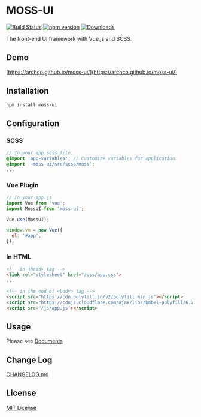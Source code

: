 # MOSS-UI

[![Build Status](https://travis-ci.org/archco/moss-ui.svg?branch=master)](https://travis-ci.org/archco/moss-ui)
[![npm version](https://badge.fury.io/js/moss-ui.svg)](https://www.npmjs.com/package/moss-ui)
[![Downloads](https://img.shields.io/npm/dm/moss-ui.svg)](https://www.npmjs.com/package/moss-ui)

The front-end UI framework with Vue.js and SCSS.

## Demo

[https://archco.github.io/moss-ui/](https://archco.github.io/moss-ui/)

## Installation

```sh
npm install moss-ui
```

## Configuration

### SCSS

``` scss
// In your app.scss file.
@import 'app-variables'; // Customize variables for application.
@import '~moss-ui/src/scss/moss';
...
```

### Vue Plugin

``` js
// In your app.js
import Vue from 'vue';
import MossUI from 'moss-ui';

Vue.use(MossUI);

window.vm = new Vue({
  el: '#app',
});
```

### In HTML

``` html
<!-- in <head> tag -->
<link rel="stylesheet" href="/css/app.css">
...

<!-- in the end of <body> tag -->
<script src="https://cdn.polyfill.io/v2/polyfill.min.js"></script>
<script src="https://cdnjs.cloudflare.com/ajax/libs/babel-polyfill/6.23.0/polyfill.js"></script>
<script src="/js/app.js"></script>
```

## Usage

Please see [Documents](https://github.com/archco/moss-ui/blob/master/docs/README.md)

## Change Log

[CHANGELOG.md](https://github.com/archco/moss-ui/blob/master/CHANGELOG.md)

## License

[MIT License](https://github.com/archco/moss-ui/blob/master/LICENSE)
